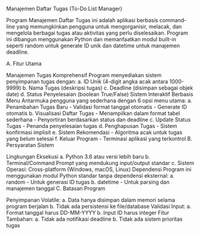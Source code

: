 Manajemen Daftar Tugas (To-Do List Manager)

Program Manajemen Daftar Tugas ini adalah aplikasi berbasis command-line yang memungkinkan pengguna untuk mengorganisir, melacak, dan mengelola berbagai tugas atau aktivitas yang perlu diselesaikan. Program ini dibangun menggunakan Python dan memanfaatkan modul built-in seperti random untuk generate ID unik dan datetime untuk manajemen deadline.

A. Fitur Utama

Manajemen Tugas Komprehensif Program menyediakan sistem penyimpanan tugas dengan: a. ID Unik (4-digit angka acak antara 1000-9999) b. Nama Tugas (deskripsi tugas) c. Deadline (disimpan sebagai objek date) d. Status Penyelesaian (boolean True/False)
Sistem Interaktif Berbasis Menu Antarmuka pengguna yang sederhana dengan 6 opsi menu utama: a. Penambahan Tugas Baru - Validasi format tanggal otomatis - Generate ID otomatis b. Visualisasi Daftar Tugas - Menampilkan dalam format tabel sederhana - Penyortiran berdasarkan status dan deadline c. Update Status Tugas - Penanda penyelesaian tugas d. Penghapusan Tugas - Sistem konfirmasi implisit e. Sistem Rekomendasi - Algoritma acak untuk tugas yang belum selesai f. Keluar Program - Terminasi aplikasi yang terkontrol
B. Persyaratan Sistem

Lingkungan Eksekusi a. Python 3.6 atau versi lebih baru b. Terminal/Command Prompt yang mendukung input/output standar c. Sistem Operasi: Cross-platform (Windows, macOS, Linux)
Dependensi Program ini menggunakan modul Python standar tanpa dependensi eksternal: a. random - Untuk generasi ID tugas b. datetime - Untuk parsing dan manajemen tanggal
C. Batasan Program

Penyimpanan Volatile: a. Data hanya disimpan dalam memori selama program berjalan b. Tidak ada persistensi ke file/database
Validasi Input: a. Format tanggal harus DD-MM-YYYY b. Input ID harus integer
Fitur Tambahan: a. Tidak ada notifikasi deadline b. Tidak ada sistem prioritas tugas
